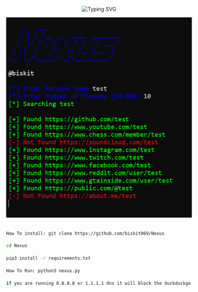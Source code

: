 <p align="center">
  <img src="https://readme-typing-svg.demolab.com?font=Fira+Code&pause=1000&color=0C07F7&width=435&lines=fast+osint+name+search" alt="Typing SVG">
</p>

![png](./nexus.png)
```bash

How To install: git clone https://github.com/biskit069/Nexus

cd Nexus

pip3 install -r requirements.txt

How To Run: python3 nexus.py

if you are running 8.8.8.8 or 1.1.1.1 dns it will block the duckduckgo links
